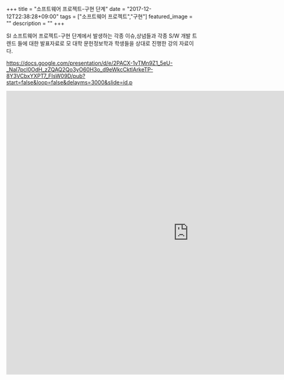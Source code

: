 +++
title = "소프트웨어 프로젝트-구현 단계"
date = "2017-12-12T22:38:28+09:00"
tags = ["소프트웨어 프로젝트","구현"]
featured_image = ""
description = ""
+++

SI 소프트웨어 프로젝트-구현 단계에서 발생하는 각종 이슈,상념들과 각종 S/W 개발 트렌드 들에 대한 발표자료로
모 대학 문헌정보학과 학생들을 상대로 진행한 강의 자료이다.

https://docs.google.com/presentation/d/e/2PACX-1vTMn9Z1_5eU-_NaI7pcl0OdH_zZQAQ2Qo3yO60H3o_d9eWkcCktlArkeTP-8Y3VCbxYXPT7_FIsW09D/pub?start=false&loop=false&delayms=3000&slide=id.p

<iframe src="https://docs.google.com/presentation/d/e/2PACX-1vTMn9Z1_5eU-_NaI7pcl0OdH_zZQAQ2Qo3yO60H3o_d9eWkcCktlArkeTP-8Y3VCbxYXPT7_FIsW09D/embed?start=false&loop=false&delayms=3000" frameborder="0" width="960" height="749" allowfullscreen="true" mozallowfullscreen="true" webkitallowfullscreen="true"></iframe>
